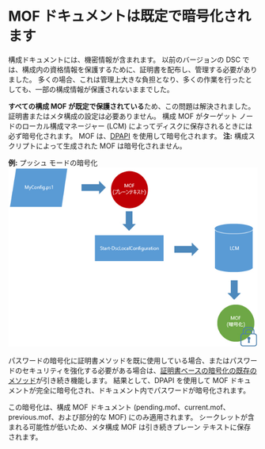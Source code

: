 # MOF ドキュメントは既定で暗号化されます

構成ドキュメントには、機密情報が含まれます。 以前のバージョンの DSC では、構成内の資格情報を保護するために、証明書を配布し、管理する必要がありました。 多くの場合、これは管理上大きな負担となり、多くの作業を行ったとしても、一部の構成情報が保護されないままでした。 

**すべての構成 MOF が既定で保護されている**ため、この問題は解決されました。 証明書またはメタ構成の設定は必要ありません。 構成 MOF がターゲット ノードのローカル構成マネージャー (LCM) によってディスクに保存されるときには必ず暗号化されます。 MOF は、[DPAPI](https://msdn.microsoft.com/en-us/library/ms995355.aspx) を使用して暗号化されます。 **注:** 構成スクリプトによって生成された MOF は暗号化されません。

**例:** プッシュ モードの暗号化 ![MOF 暗号化](../images/MOF_Encryption.jpg)

パスワードの暗号化に証明書メソッドを既に使用している場合、またはパスワードのセキュリティを強化する必要がある場合は、[証明書ベースの暗号化の既存のメソッド](https://msdn.microsoft.com/en-us/powershell/dsc/securemof)が引き続き機能します。 結果として、DPAPI を使用して MOF ドキュメントが完全に暗号化され、ドキュメント内でパスワードが暗号化されます。

この暗号化は、構成 MOF ドキュメント (pending.mof、current.mof、previous.mof、および部分的な MOF) にのみ適用されます。 シークレットが含まれる可能性が低いため、メタ構成 MOF は引き続きプレーン テキストに保存されます。


<!--HONumber=Aug16_HO3-->



